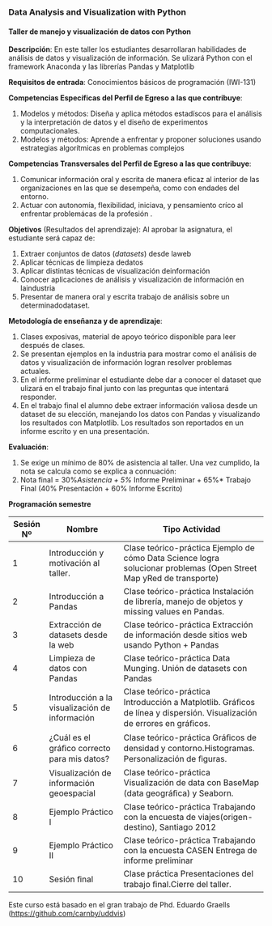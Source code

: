 ### Data Analysis and Visualization with Python
####  Taller de manejo y visualización de datos con Python 

**Descripción**: En este taller los estudiantes desarrollaran habilidades de análisis de datos y visualización de información. Se ulizará Python con el framework Anaconda y las librerías Pandas y Matplotlib

**Requisitos de entrada**: Conocimientos básicos de programación (IWI-131)

**Competencias Específicas del Perfil de Egreso a las que contribuye**: 

1. Modelos y métodos: Diseña y aplica métodos estadíscos para el análisis y la interpretación
de datos y el diseño de experimentos computacionales.
2. Modelos y métodos: Aprende a enfrentar y proponer soluciones usando estrategias
algorítmicas en problemas complejos


**Competencias Transversales del Perfil de Egreso a las que contribuye**:
1. Comunicar información oral y escrita de manera eficaz al interior de las organizaciones en las
que se desempeña, como con endades del entorno.
2. Actuar con autonomía, flexibilidad, iniciava, y pensamiento críco al enfrentar problemácas
de la profesión .


**Objetivos** (Resultados del aprendizaje): Al aprobar la asignatura, el estudiante será capaz de:

1. Extraer conjuntos de datos (_datasets_) desde laweb
2. Aplicar técnicas de limpieza dedatos
3. Aplicar distintas técnicas de visualización deinformación
4. Conocer aplicaciones de análisis y visualización de información en laindustria
5. Presentar de manera oral y escrita trabajo de análisis sobre un determinadodataset.

**Metodología de enseñanza y de aprendizaje**:
1. Clases exposivas, material de apoyo teórico disponible para leer después de clases.
2. Se presentan ejemplos en la industria para mostrar como el análisis de datos y visualización de
información logran resolver problemas actuales.
3. En el informe preliminar el estudiante debe dar a conocer el dataset que ulizará en el trabajo
final junto con las preguntas que intentará responder.
4. En el trabajo final el alumno debe extraer información valiosa desde un dataset de su elección,
manejando los datos con Pandas y visualizando los resultados con Matplotlib. Los resultados
son reportados en un informe escrito y en una presentación.


**Evaluación**:
1. Se exige un mínimo de 80% de asistencia al taller. Una vez cumplido, la nota se calcula como se
explica a connuación:
2. Nota final = 30%*Asistencia + 5%* Informe Preliminar + 65%* Trabajo Final (40% Presentación +
60% Informe Escrito)


**Programación semestre**

| **Sesión Nº** | **Nombre** | **Tipo Actividad** |
| --- | --- | --- |
|1 | Introducción y motivación al taller. | Clase teórico-práctica Ejemplo de cómo Data Science logra solucionar problemas (Open Street Map yRed de transporte) |
|2| Introducción a Pandas | Clase teórico-práctica Instalación de librería, manejo de objetos y missing values en Pandas. |
|3| Extracción de datasets desde la web | Clase teórico-práctica Extracción de información desde sitios web usando Python + Pandas |
|4| Limpieza de datos con Pandas | Clase teórico-práctica Data Munging. Unión de datasets con Pandas |
|5 | Introducción a la visualización de información | Clase teórico-práctica Introducción a Matplotlib. Gráﬁcos de línea y dispersión. Visualización de errores en gráﬁcos. |
|6 | ¿Cuál es el gráﬁco correcto para mis datos? | Clase teórico-práctica Gráﬁcos de densidad y contorno.Histogramas. Personalización de ﬁguras. |
| 7 | Visualización de información geoespacial | Clase teórico-práctica Visualización de data con BaseMap (data geográﬁca) y Seaborn. |
|8 | Ejemplo Práctico I | Clase teórico-práctica Trabajando con la encuesta de viajes(origen-destino), Santiago 2012 |
| 9 | Ejemplo Práctico II | Clase teórico-práctica Trabajando con la encuesta CASEN Entrega de informe preliminar |
| 10 | Sesión ﬁnal | Clase práctica Presentaciones del trabajo ﬁnal.Cierre del taller. |

Este curso está basado en el gran trabajo de Phd. Eduardo Graells (https://github.com/carnby/uddvis)
